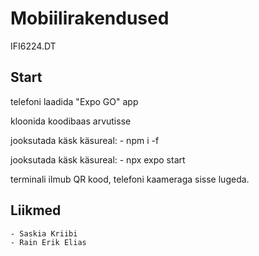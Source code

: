 # Mobiilirakendused

IFI6224.DT

## Start

telefoni laadida "Expo GO" app

kloonida koodibaas arvutisse

jooksutada käsk käsureal: - npm i -f

jooksutada käsk käsureal: - npx expo start

terminali ilmub QR kood, telefoni kaameraga sisse lugeda.

## Liikmed

    - Saskia Kriibi
    - Rain Erik Elias
